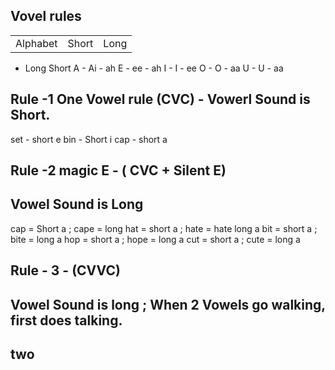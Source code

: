 ## 

## Vovel rules

|   |   |   |
|---|---|---|
|Alphabet| Short | Long |


  - Long Short
A - Ai - ah 
E - ee - ah 
I - I  - ee
O - O  - aa
U - U  - aa

## Rule -1 One Vowel rule (CVC) - Vowerl Sound is Short.
set - short e
bin - Short i
cap - short a

## Rule -2 magic E - ( CVC + Silent E)
## Vowel Sound is Long
cap = Short a ; cape = long
hat = short a ; hate = hate long a
bit = short a ; bite = long a 
hop = short a ; hope = long a
cut = short a ; cute = long a 

## Rule - 3 - (CVVC)
## Vowel Sound is long ; When 2 Vowels go walking, first does talking.
## two 
